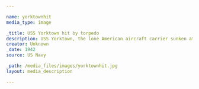 ```yaml
--- 

name: yorktownhit
media_type: image

_title: USS Yorktown hit by torpedo
description: USS Yorktown, the lone American aircraft carrier sunken at Midway, immediately following being struck by a Japanese torpedo
creator: Unknown
_date: 1942
source: US Navy

_path: /media_files/images/yorktownhit.jpg 
layout: media_description

--- 
```

